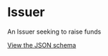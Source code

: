 # Issuer

An Issuer seeking to raise funds

[View the JSON schema](../dist/schemas/issuer.schema.json)


